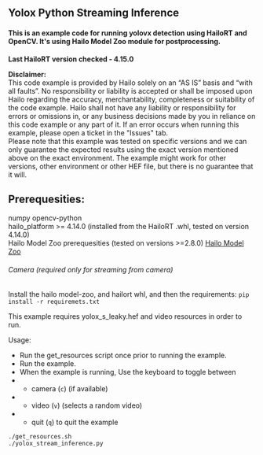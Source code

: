 ## Yolox Python Streaming Inference
#### This is an example code for running yolovx detection using HailoRT and OpenCV. It's using Hailo Model Zoo module for postprocessing.

**Last HailoRT version checked - 4.15.0**

**Disclaimer:** <br />
This code example is provided by Hailo solely on an “AS IS” basis and “with all faults”. No responsibility or liability is accepted or shall be imposed upon Hailo regarding the accuracy, merchantability, completeness or suitability of the code example. Hailo shall not have any liability or responsibility for errors or omissions in, or any business decisions made by you in reliance on this code example or any part of it. If an error occurs when running this example, please open a ticket in the "Issues" tab.<br />
Please note that this example was tested on specific versions and we can only guarantee the expected results using the exact version mentioned above on the exact environment. The example might work for other versions, other environment or other HEF file, but there is no guarantee that it will.


## Prerequesities:  
numpy
opencv-python  
hailo_platform >= 4.14.0 (installed from the HailoRT .whl, tested on version 4.14.0)  
Hailo Model Zoo prerequesities (tested on versions >=2.8.0) [Hailo Model Zoo](https://github.com/hailo-ai/hailo_model_zoo)
###### Camera (required only for streaming from camera)

Install the hailo model-zoo, and hailort whl, and then the requirements:
`pip install -r requiremets.txt`

This example requires yolox_s_leaky.hef and video resources in order to run. 

Usage:
- Run the get_resources script once prior to running the example. 
- Run the example.
- When the example is running, Use the keyboard to toggle between 
- - camera (`c`) (if available) 
- - video (`v`) (selects a random video)
- - quit (`q`) to quit the example


```
./get_resources.sh 
./yolox_stream_inference.py
```
